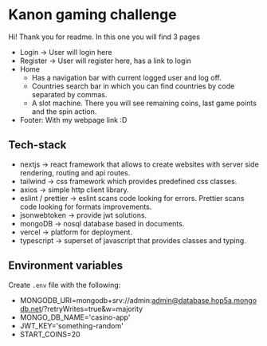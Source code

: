 # Kanon gaming challenge

Hi! Thank you for readme.
In this one you will find 3 pages

- Login -> User will login here
- Register -> User will register here, has a link to login
- Home
  - Has a navigation bar with current logged user and log off.
  - Countries search bar in which you can find countries by code separated by commas.
  - A slot machine. There you will see remaining coins, last game points and the spin action.
- Footer: With my webpage link :D

## Tech-stack

- nextjs -> react framework that allows to create websites with server side rendering, routing and api routes.
- tailwind -> css framework which provides predefined css classes.
- axios -> simple http client library.
- eslint / prettier -> eslint scans code looking for errors. Prettier scans code looking for formats improvements.
- jsonwebtoken -> provide jwt solutions.
- mongoDB -> nosql database based in documents.
- vercel -> platform for deployment.
- typescript -> superset of javascript that provides classes and typing.

## Environment variables

Create `.env` file with the following:

- MONGODB_URI=mongodb+srv://admin:admin@database.hop5a.mongodb.net/?retryWrites=true&w=majority
- MONGO_DB_NAME='casino-app'
- JWT_KEY='something-random'
- START_COINS=20
